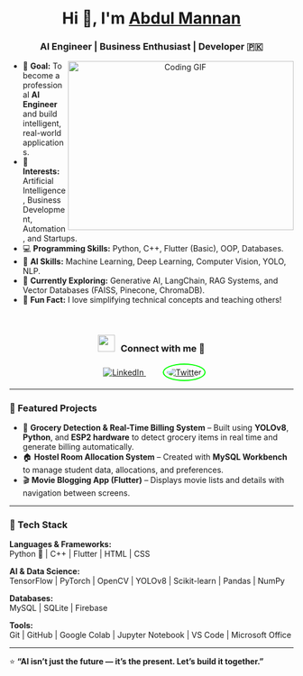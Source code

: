 <h1 align="center">Hi 👋, I'm <a href="#" target="blank">Abdul Mannan</a></h1>
<h3 align="center">AI Engineer | Business Enthusiast | Developer 🇵🇰</h3>

<a target="_blank" align="center">
  <img align="right" height="300" width="400" alt="Coding GIF" src="https://media.giphy.com/media/qgQUggAC3Pfv687qPC/giphy.gif">
</a>

- 🎯 **Goal:** To become a professional **AI Engineer** and build intelligent, real-world applications.  
- 💼 **Interests:** Artificial Intelligence, Business Development, Automation, and Startups.  
- 💻 **Programming Skills:** Python, C++, Flutter (Basic), OOP, Databases.  
- 🤖 **AI Skills:** Machine Learning, Deep Learning, Computer Vision, YOLO, NLP.  
- 🌱 **Currently Exploring:** Generative AI, LangChain, RAG Systems, and Vector Databases (FAISS, Pinecone, ChromaDB).  
- 🚀 **Fun Fact:** I love simplifying technical concepts and teaching others!  

<br/>

<h3 align="center">
  <img src="https://media.giphy.com/media/iY8CRBdQXODJSCERIr/giphy.gif" width="30" height="30" style="margin-right: 10px;">Connect with me 🤝
</h3>

<p align="center">
  <div align="center" class="icons-social" style="margin-left: 10px;">

  <!-- LinkedIn -->
  <a style="margin: 0 15px;" target="_blank" href="https://www.linkedin.com/in/abdul-mannan-47207231b/?trk=public-profile-join-page">
    <img src="https://img.icons8.com/doodle/50/000000/linkedin--v2.png" alt="LinkedIn" style="transition: transform 0.3s ease, box-shadow 0.3s ease;" onmouseover="this.style.transform='scale(1.2)'; this.style.boxShadow='0 0 15px rgba(0,119,181,0.7)';" onmouseout="this.style.transform='scale(1)'; this.style.boxShadow='none';" />
  </a>

  <!-- X / Twitter -->
  <a style="margin: 0 15px;" target="_blank" href="https://x.com/ABDUL_MANNAN321">
    <img src="https://img.icons8.com/doodle/50/00ff00/twitter--v2.png" alt="Twitter"
     style="border: 2px solid #00ff00; border-radius: 50%; padding: 5px; transition: transform 0.3s ease, box-shadow 0.3s ease;"
     onmouseover="this.style.transform='scale(1.2)'; this.style.boxShadow='0 0 15px rgba(0,255,0,0.7)';"
     onmouseout="this.style.transform='scale(1)'; this.style.boxShadow='none';" />
  </a>

  </div>
</p>

---

### 🧩 Featured Projects

- 🛒 **Grocery Detection & Real-Time Billing System** – Built using **YOLOv8**, **Python**, and **ESP2 hardware** to detect grocery items in real time and generate billing automatically.  
- 🏠 **Hostel Room Allocation System** – Created with **MySQL Workbench** to manage student data, allocations, and preferences.  
- 🎬 **Movie Blogging App (Flutter)** – Displays movie lists and details with navigation between screens.

---

### 🧠 Tech Stack

**Languages & Frameworks:**  
Python 🐍 | C++ | Flutter | HTML | CSS  

**AI & Data Science:**  
TensorFlow | PyTorch | OpenCV | YOLOv8 | Scikit-learn | Pandas | NumPy  

**Databases:**  
MySQL | SQLite | Firebase  

**Tools:**  
Git | GitHub | Google Colab | Jupyter Notebook | VS Code | Microsoft Office  

---

⭐ **“AI isn’t just the future — it’s the present. Let’s build it together.”**
